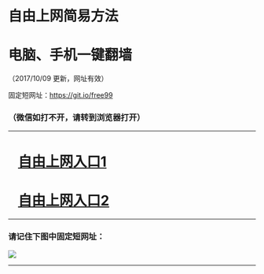 ﻿# 自由上网简易方法

# 电脑、手机一键翻墙

（2017/10/09 更新，网址有效）

固定短网址：https://git.io/free99

### （微信如打不开，请转到浏览器打开）


***





# &nbsp;&nbsp; <a href="http://ft484219590.fwq-tz-1001.info/fwqtz01.html?t=10090015712 " target="_blank">自由上网入口1</a>
# &nbsp;&nbsp; <a href="http://ft232931700.fwq-tz-1002.info/fwqtz02.html?t=100900110602 " target="_blank">自由上网入口2</a>
***

### 请记住下图中固定短网址：

<img src="https://s3-us-west-2.amazonaws.com/fwq-1001/yjfq-20170905okok.png" /> 


***

